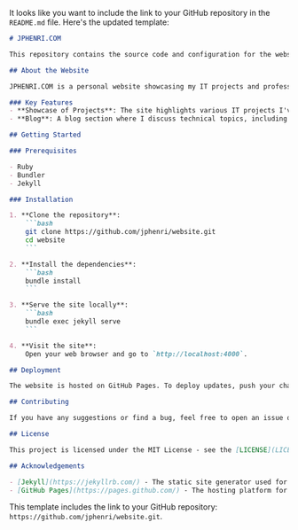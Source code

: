 It looks like you want to include the link to your GitHub repository in the `README.md` file. Here's the updated template:

```markdown
# JPHENRI.COM

This repository contains the source code and configuration for the website [JPHENRI.COM](https://jphenri.com). The site was built using [Jekyll](https://jekyllrb.com/), a static site generator.

## About the Website

JPHENRI.COM is a personal website showcasing my IT projects and professional experience, particularly in the areas of SCCM/Intune tools, patching, deployment, provisioning, and project coordination.

### Key Features
- **Showcase of Projects**: The site highlights various IT projects I've led, including Assystech SENC (2015-2019) and Pronatureqc.com (2015-2018).
- **Blog**: A blog section where I discuss technical topics, including how this site was created using Jekyll and GitHub Pages.

## Getting Started

### Prerequisites

- Ruby
- Bundler
- Jekyll

### Installation

1. **Clone the repository**:
    ```bash
    git clone https://github.com/jphenri/website.git
    cd website
    ```

2. **Install the dependencies**:
    ```bash
    bundle install
    ```

3. **Serve the site locally**:
    ```bash
    bundle exec jekyll serve
    ```

4. **Visit the site**:
    Open your web browser and go to `http://localhost:4000`.

## Deployment

The website is hosted on GitHub Pages. To deploy updates, push your changes to the `main` branch, and GitHub Pages will automatically rebuild and deploy the site.

## Contributing

If you have any suggestions or find a bug, feel free to open an issue or submit a pull request.

## License

This project is licensed under the MIT License - see the [LICENSE](LICENSE) file for details.

## Acknowledgements

- [Jekyll](https://jekyllrb.com/) - The static site generator used for this project.
- [GitHub Pages](https://pages.github.com/) - The hosting platform for the website.
```

This template includes the link to your GitHub repository: `https://github.com/jphenri/website.git`.

